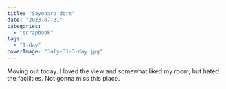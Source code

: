 ```yaml
---
title: "Sayonara dorm"
date: "2023-07-31"
categories: 
  - "scrapbook"
tags: 
  - "1-day"
coverImage: "July-31-3-day.jpg"
---
```

<!--more-->

Moving out today. I loved the view and somewhat liked my room, but hated the facilities. Not gonna miss this place.
